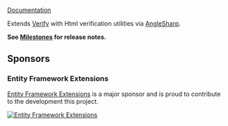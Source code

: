 [Documentation](https://github.com/VerifyTests/Verify.AngleSharp)

Extends [Verify](https://github.com/VerifyTests/Verify) with Html verification utilities via [AngleSharp](https://github.com/AngleSharp/AngleSharp).<!-- singleLineInclude: intro. path: /docs/intro.include.md -->

**See [Milestones](https://github.com/VerifyTests/Verify.AngleSharp/milestones?state=closed) for release notes.**


## Sponsors


### Entity Framework Extensions<!-- include: zzz. path: /docs/zzz.include.md -->

[Entity Framework Extensions](https://entityframework-extensions.net/?utm_source=simoncropp&utm_medium=Verify.AngleSharp) is a major sponsor and is proud to contribute to the development this project.

[![Entity Framework Extensions](https://raw.githubusercontent.com/VerifyTests/Verify.AngleSharp/refs/heads/main/docs/zzz.png)](https://entityframework-extensions.net/?utm_source=simoncropp&utm_medium=Verify.AngleSharp)<!-- endInclude -->
